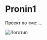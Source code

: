 # Pronin1
 Проект по тме: ...

![Логотип](https://octodex.github.com/images/orderedlistocat.png "Логотип GitHub")